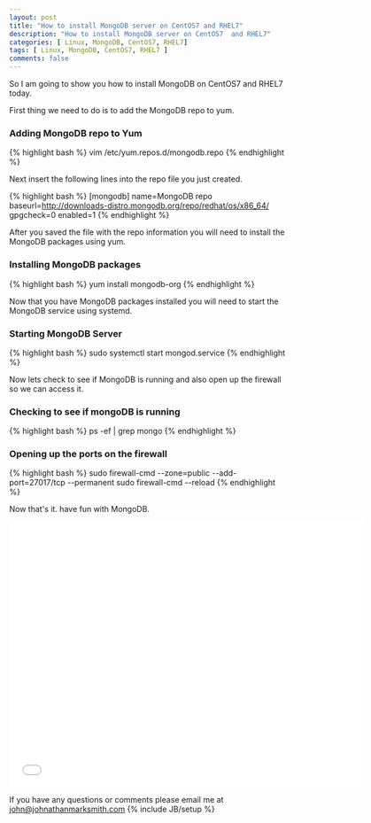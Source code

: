 ```yaml
---
layout: post
title: "How to install MongoDB server on CentOS7 and RHEL7"
description: "How to install MongoDB server on CentOS7  and RHEL7"
categories: [ Linux, MongoDB, CentOS7, RHEL7]
tags: [ Linux, MongoDB, CentOS7, RHEL7 ]
comments: false
---
```


So I am going to show you how to install MongoDB on CentOS7 and RHEL7 today.

First thing we need to do is to add the MongoDB repo to yum.


### Adding MongoDB repo to Yum

{% highlight bash %}
vim /etc/yum.repos.d/mongodb.repo
{% endhighlight %}

Next insert the following lines into the repo file you just created.

{% highlight bash %}
[mongodb]
name=MongoDB repo
baseurl=http://downloads-distro.mongodb.org/repo/redhat/os/x86_64/
gpgcheck=0
enabled=1
{% endhighlight %}

After you saved the file with the repo information you will need to install the MongoDB packages using yum.


### Installing MongoDB packages

{% highlight bash %}
yum install mongodb-org
{% endhighlight %}

Now that you have MongoDB packages installed you will need to start the MongoDB service using systemd.

### Starting MongoDB Server
{% highlight bash %}
sudo systemctl start mongod.service
{% endhighlight %}

Now lets check to see if MongoDB is running and also open up the firewall so we can access it.

### Checking to see if mongoDB is running


{% highlight bash %}
ps -ef  |  grep   mongo
{% endhighlight %}

### Opening up the ports on the firewall


{% highlight bash %}
sudo firewall-cmd --zone=public --add-port=27017/tcp --permanent
sudo firewall-cmd --reload
{% endhighlight %}

Now that's it. have fun with MongoDB.


<object width="640" height="480"><param name="movie" value="//www.youtube-nocookie.com/v/m22E2x1c2I0?hl=en_US&amp;version=3"></param><param name="allowFullScreen" value="true"></param><param name="allowscriptaccess" value="always"></param><embed src="//www.youtube-nocookie.com/v/m22E2x1c2I0?hl=en_US&amp;version=3" type="application/x-shockwave-flash" width="640" height="480" allowscriptaccess="always" allowfullscreen="true"></embed></object>





If you have any questions or comments please email me at <a href="mailto:john@johnathanmarksmith.com">john@johnathanmarksmith.com</a>
{% include JB/setup %}